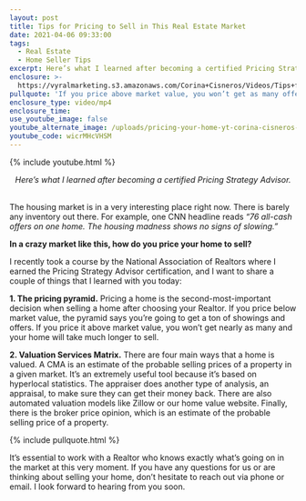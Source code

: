```yaml
---
layout: post
title: Tips for Pricing to Sell in This Real Estate Market
date: 2021-04-06 09:33:00
tags:
  - Real Estate
  - Home Seller Tips
excerpt: Here’s what I learned after becoming a certified Pricing Strategy Advisor.
enclosure: >-
  https://vyralmarketing.s3.amazonaws.com/Corina+Cisneros/Videos/Tips+for+Pricing+to+Sell+in+This+Real+Estate+Market.mp4
pullquote: 'If you price above market value, you won’t get as many offers.'
enclosure_type: video/mp4
enclosure_time:
use_youtube_image: false
youtube_alternate_image: /uploads/pricing-your-home-yt-corina-cisneros-ss.jpg
youtube_code: wicrMHcVHSM
---
```

{% include youtube.html %}

<center><em>Here&rsquo;s what I learned after becoming a certified Pricing Strategy Advisor.</em></center>

<center>&nbsp;</center>

The housing market is in a very interesting place right now. There is barely any inventory out there. For example, one CNN headline reads *“76 all-cash offers on one home. The housing madness shows no signs of slowing.”&nbsp;*

**In a crazy market like this, how do you price your home to sell?&nbsp;**

I recently took a course by the National Association of Realtors where I earned the Pricing Strategy Advisor certification, and I want to share a couple of things that I learned with you today:

**1\. The pricing pyramid.** Pricing a home is the second-most-important decision when selling a home after choosing your Realtor. If you price below market value, the pyramid says you’re going to get a ton of showings and offers. If you price it above market value, you won’t get nearly as many and your home will take much longer to sell.

**2\. Valuation Services Matrix.** There are four main ways that a home is valued. A CMA is an estimate of the probable selling prices of a property in a given market. It’s an extremely useful tool because it’s based on hyperlocal statistics. The appraiser does another type of analysis, an appraisal, to make sure they can get their money back. There are also automated valuation models like Zillow or our home value website. Finally, there is the broker price opinion, which is an estimate of the probable selling price of a property.

{% include pullquote.html %}

It’s essential to work with a Realtor who knows exactly what’s going on in the market at this very moment. If you have any questions for us or are thinking about selling your home, don’t hesitate to reach out via phone or email. I look forward to hearing from you soon.
